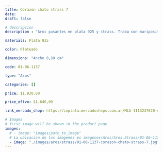 ```yaml
---
title: Corazón chato strass 7
date: 
draft: false

# descripcion
description : "Aros pasantes en plata 925 y strass. Traba con mariposita."

materials: Plata 925

color: Plateado

dimensions: "Ancho 0,80 cm"

code: 01-06-1137

type: "Aros"

categories: []

price: $1.930,00

price_eftvo: $1.640,00

link_mercado_shop: https://inplata.mercadoshops.com.ar/MLA-1113237620-corazón-chato-strass-7-_JM

# Images
# first image will be shown in the product page
images:
  # - image: "images/path_to_image"
  # La ubicacion de las imagenes es imagenes/Aros/Aros.Strass/01-06-1137-corazon-chato-strass-7
  - image: "./images/aros/strass/01-06-1137-corazon-chato-strass-7.jpg"
---
```


